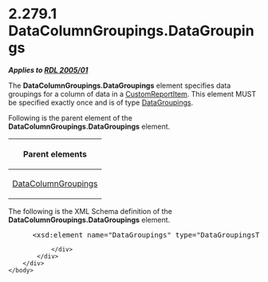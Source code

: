 <html dir="LTR" xmlns:mshelp="http://msdn.microsoft.com/mshelp" xmlns:ddue="http://ddue.schemas.microsoft.com/authoring/2003/5" xmlns:xlink="http://www.w3.org/1999/xlink" xmlns:tool="http://www.microsoft.com/tooltip">
    <head>
        <meta http-equiv="Content-Type" content="text/html; CHARSET=utf-8"></meta>
        <meta name="save" content="history"></meta>
        <title>2.279.1 DataColumnGroupings.DataGroupings</title>
        <xml>
            <mshelp:toctitle title="2.279.1 DataColumnGroupings.DataGroupings"></mshelp:toctitle>
            <mshelp:rltitle title="[MS-RDL]: DataColumnGroupings.DataGroupings"></mshelp:rltitle>
            <mshelp:keyword index="A" term="19fe0223-6057-4628-afd7-f478e28a082f"></mshelp:keyword>
            <mshelp:attr name="DCSext.ContentType" value="open specification"></mshelp:attr>
            <mshelp:attr name="AssetID" value="19fe0223-6057-4628-afd7-f478e28a082f"></mshelp:attr>
            <mshelp:attr name="TopicType" value="kbRef"></mshelp:attr>
            <mshelp:attr name="DCSext.Title" value="[MS-RDL]: DataColumnGroupings.DataGroupings" />
        </xml>
    </head>
    <body>
        <div id="header">
            <h1 class="heading">2.279.1 DataColumnGroupings.DataGroupings</h1>
        </div>
        <div id="mainSection">
            <div id="mainBody">
                <div id="allHistory" class="saveHistory"></div>
                <div id="sectionSection0" class="section" name="collapseableSection">
                    

<p><b><i>Applies to </i></b><a href="3ebe2912-4958-4832-b391-cad1f5e13338.html"><b><i>RDL 2005/01</i></b></a></p>

<p>The <b>DataColumnGroupings.DataGroupings</b> element
specifies data groupings for a column of data in a <a href="6bb7b35c-e517-4444-a96b-9f2ccdd1a642.html">CustomReportItem</a>. This
element MUST be specified exactly once and is of type <a href="e1d5ff30-dca9-4c0a-890f-61e7acd09688.html">DataGroupings</a>.</p>

<p>Following is the parent element of the <b>DataColumnGroupings.DataGroupings</b>
element.</p>

<table>
 <thead>
  <tr>
   <th>
   <p>Parent elements</p>
   </th>
  </tr>
 </thead>
 <tr>
  <td>
  <p><a href="2eb7281a-4d84-4c97-ad39-89dac1dbc1bc.html">DataColumnGroupings</a></p>
  </td>
 </tr>
</table>

<p>The following is the XML Schema definition of the <b>DataColumnGroupings.DataGroupings</b>
element.</p>

<dl>
<dd>
<div><pre> &lt;xsd:element name=&quot;DataGroupings&quot; type=&quot;DataGroupingsType&quot; /&gt;
</pre></div>
</dd></dl>


                </div>
            </div>
        </div>
    </body>
</html>